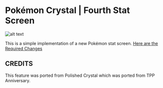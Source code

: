 # Pokémon Crystal | Fourth Stat Screen

![alt text](https://i.imgur.com/FL7A1at.png "Fourth Stat Screen Image")

This is a simple implementation of a new Pokémon stat screen.
[Here are the Required Changes](https://github.com/i-am-the-pokeman/pokecrystal-4th-stat-screen/commit/006745371421a320f870c689424d214778888e6f?diff=split)

## CREDITS

This feature was ported from Polished Crystal which was ported from TPP Anniversary.
